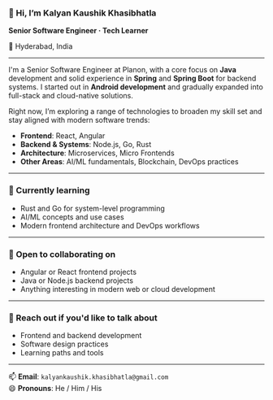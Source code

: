 ### 👋 Hi, I’m **Kalyan Kaushik Khasibhatla**  

**Senior Software Engineer · Tech Learner**  

📍 Hyderabad, India  

---

I'm a Senior Software Engineer at Planon, with a core focus on **Java** development and solid experience in **Spring** and **Spring Boot** for backend systems. I started out in **Android development** and gradually expanded into full-stack and cloud-native solutions.

Right now, I’m exploring a range of technologies to broaden my skill set and stay aligned with modern software trends:
- **Frontend**: React, Angular  
- **Backend & Systems**: Node.js, Go, Rust  
- **Architecture**: Microservices, Micro Frontends  
- **Other Areas**: AI/ML fundamentals, Blockchain, DevOps practices  

---

### 🌱 Currently learning
- Rust and Go for system-level programming  
- AI/ML concepts and use cases  
- Modern frontend architecture and DevOps workflows  

---

### 🤝 Open to collaborating on
- Angular or React frontend projects  
- Java or Node.js backend projects  
- Anything interesting in modern web or cloud development  

---

### 💬 Reach out if you'd like to talk about
- Frontend and backend development  
- Software design practices  
- Learning paths and tools  

---

📫 **Email**: `kalyankaushik.khasibhatla@gmail.com`  
😄 **Pronouns**: He / Him / His  
